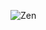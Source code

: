 ![Zen](https://github.com/SweexFox/portfolio-projects/assets/141644044/1200e1f1-e676-404b-93cd-07eb92e972c5)
